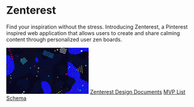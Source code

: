 # Zenterest
Find your inspiration without the stress. Introducing Zenterest, a Pinterest inspired web application that allows users to create and share calming content through personalized user zen boards.

![](zenterest.gif)
[Zenterest Design Documents](https://github.com/colewendling/zenterest/wiki)
[MVP List](https://github.com/colewendling/zenterest/wiki/MVP-List)
[Schema](https://github.com/colewendling/zenterest/wiki/Schema)